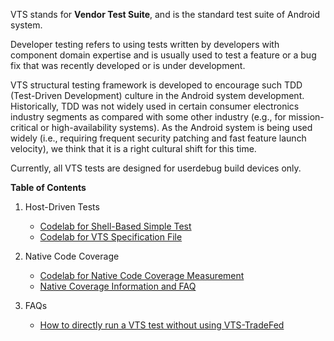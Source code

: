 VTS stands for __Vendor Test Suite__, and is the standard test suite of Android system.

Developer testing refers to using tests written by developers with component
domain expertise and is usually used to test a feature or a bug fix that was
recently developed or is under development.

VTS structural testing framework is developed to encourage such TDD
(Test-Driven Development) culture in the Android system development.
Historically, TDD was not widely used in certain consumer electronics industry segments
as compared with some other industry (e.g., for mission-critical or high-availability systems).
As the Android system is being used widely (i.e., requiring frequent security
patching and fast feature launch velocity), we think that it is a right cultural shift for this time.

Currently, all VTS tests are designed for userdebug build devices only.

__Table of Contents__

1.  Host-Driven Tests
    * [Codelab for Shell-Based Simple Test](codelab_host_driven_test.md)
    * [Codelab for VTS Specification File](codelab_vts_spec.md)

2.  Native Code Coverage
    * [Codelab for Native Code Coverage Measurement](codelab_native_code_coverage.md)
    * [Native Coverage Information and FAQ](native_coverage_faq.md)

3. FAQs
    * [How to directly run a VTS test without using VTS-TradeFed](run_vts_directly.md)